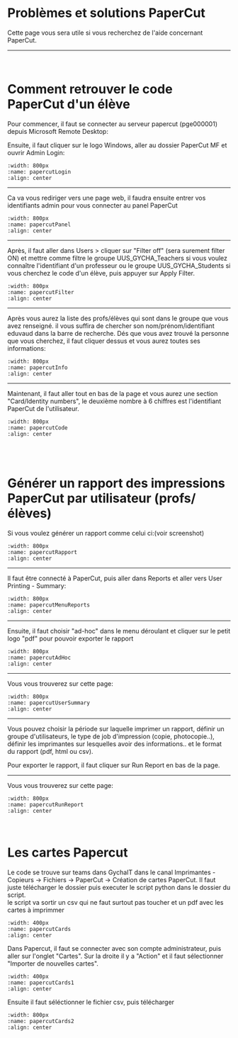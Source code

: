 <!--
Author:         Noa Chouriberry
Date:           10.01.2024
Description:    Page avec des problèmes et solutions qui concernent PaperCut
-->


# Problèmes et solutions PaperCut
 
Cette page vous sera utile si vous recherchez de l'aide concernant PaperCut.

---

<br/>

# Comment retrouver le code PaperCut d'un élève

Pour commencer, il faut se connecter au serveur papercut (pge000001) depuis Microsoft Remote Desktop:

Ensuite, il faut cliquer sur le logo Windows, aller au dossier PaperCut MF et ouvrir Admin Login:

```{image} images/papercutLogin.png
:width: 800px
:name: papercutLogin
:align: center
```
---
  Ca va vous rediriger vers une page web, il faudra ensuite entrer vos identifiants admin pour vous connecter au panel PaperCut

```{image} images/papercutPanel.png
:width: 800px
:name: papercutPanel
:align: center
```
---
  Après, il faut aller dans Users > cliquer sur "Filter off" (sera surement filter ON) et mettre comme filtre le groupe UUS_GYCHA_Teachers si vous voulez connaître l'identifiant d'un professeur ou le groupe UUS_GYCHA_Students si vous cherchez le code d'un élève, puis appuyer sur Apply Filter.

```{image} images/papercutFilter.png
:width: 800px
:name: papercutFilter
:align: center
```
---
  Après vous aurez la liste des profs/élèves qui sont dans le groupe que vous avez renseigné. il vous suffira de chercher son nom/prénom/identifiant eduvaud dans la barre de recherche.
Dés que vous avez trouvé la personne que vous cherchez, il faut cliquer dessus et vous aurez toutes ses informations:

```{image} images/papercutInfo.png
:width: 800px
:name: papercutInfo
:align: center
```
---
  Maintenant, il faut aller tout en bas de la page et vous aurez une section "Card/Identity numbers", le deuxième nombre à 6 chiffres est l'identifiant PaperCut de l'utilisateur.

```{image} images/papercutCode.png
:width: 800px
:name: papercutCode
:align: center
```

<br/><br/>

# Générer un rapport des impressions PaperCut par utilisateur (profs/élèves)

Si vous voulez générer un rapport comme celui ci:(voir screenshot)

```{image} images/papercutRapport.png
:width: 800px
:name: papercutRapport
:align: center
```
---

  Il faut être connecté à PaperCut, puis aller dans Reports et aller vers User Printing - Summary:
```{image} images/papercutMenuReports.png
:width: 800px
:name: papercutMenuReports
:align: center
```
---
  Ensuite, il faut choisir "ad-hoc" dans le menu déroulant et cliquer sur le petit logo "pdf" pour pouvoir exporter le rapport

```{image} images/papercutAdHoc.png
:width: 800px
:name: papercutAdHoc
:align: center
```
---
  Vous vous trouverez sur cette page: 
```{image} images/papercutUserSummary.png
:width: 800px
:name: papercutUserSummary
:align: center
```
---
Vous pouvez choisir la période sur laquelle imprimer un rapport, définir un groupe d'utilisateurs, le type de job d'impression (copie, photocopie..), définir les imprimantes sur lesquelles avoir des informations.. et le format du rapport (pdf, html ou csv).

Pour exporter le rapport, il faut cliquer sur Run Report en bas de la page.

---
  Vous vous trouverez sur cette page: 
```{image} images/papercutRunReport.png
:width: 800px
:name: papercutRunReport
:align: center
```
<br/>

# Les cartes Papercut

Le code se trouve sur teams dans GychaIT dans le canal Imprimantes - Copieurs -> Fichiers -> PaperCut -> Création de cartes PaperCut. Il faut juste télécharger le dossier puis executer le script python dans le dossier du script.
<br/>
le script va sortir un csv qui ne faut surtout pas toucher et un pdf avec les cartes à imprimmer
```{image} images/papercutCards.png
:width: 400px
:name: papercutCards
:align: center
```
Dans Papercut, il faut se connecter avec son compte administrateur, puis aller sur l'onglet "Cartes". Sur la droite il y a "Action" et il faut sélectionner "Importer de nouvelles cartes".
```{image} images/papercutCards1.png
:width: 400px
:name: papercutCards1
:align: center
```
Ensuite il faut séléctionner le fichier csv, puis télécharger 
```{image} images/papercutCards2.png
:width: 800px
:name: papercutCards2
:align: center
```